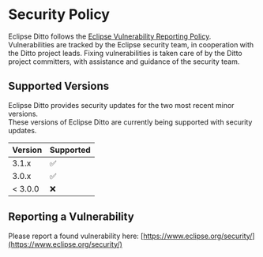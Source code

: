 # Security Policy

Eclipse Ditto follows the [Eclipse Vulnerability Reporting Policy](https://www.eclipse.org/security/policy.php). Vulnerabilities are tracked by the Eclipse security team, in cooperation with the Ditto project leads. Fixing vulnerabilities is taken care of by the Ditto project committers, with assistance and guidance of the security team.

## Supported Versions

Eclipse Ditto provides security updates for the two most recent minor versions.  
These versions of Eclipse Ditto are currently being supported with security updates.

| Version | Supported          |
|---------| ------------------ |
| 3.1.x   | :white_check_mark: |
| 3.0.x   | :white_check_mark: |
| < 3.0.0 | :x:                |

## Reporting a Vulnerability

Please report a found vulnerability here: [https://www.eclipse.org/security/](https://www.eclipse.org/security/)
